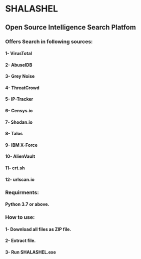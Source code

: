 # SHALASHEL

## Open Source Intelligence Search Platfom

### Offers Search in following sources:
#### 1- VirusTotal
#### 2- AbuseIDB
#### 3- Grey Noise
#### 4- ThreatCrowd
#### 5- IP-Tracker
#### 6- Censys.io
#### 7- Shodan.io
#### 8- Talos
#### 9- IBM X-Force
#### 10- AlienVault
#### 11- crt.sh
#### 12- urlscan.io


### Requirments:
#### Python 3.7 or above.

### How to use:
#### 1- Download all files as ZIP file.
#### 2- Extract file.
#### 3- Run SHALASHEL.exe
